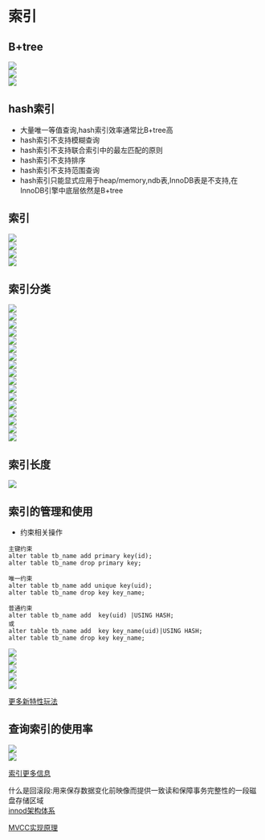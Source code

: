 # 索引

## B+tree
![](images/7/01.jpg)   
![](images/7/02.jpg)   
![](images/7/03.jpg)   

## hash索引
- 大量唯一等值查询,hash索引效率通常比B+tree高
- hash索引不支持模糊查询
- hash索引不支持联合索引中的最左匹配的原则
- hash索引不支持排序
- hash索引不支持范围查询
- hash索引只能显式应用于heap/memory,ndb表,InnoDB表是不支持,在InnoDB引擎中底层依然是B+tree

## 索引
![](images/7/04.jpg)   
![](images/7/05.jpg)   
![](images/7/06.jpg)   
![](images/7/07.jpg)   



## 索引分类
![](images/7/08.jpg)   
![](images/7/09.jpg)   
![](images/7/10.jpg)   
![](images/7/11.jpg)   
![](images/7/12.jpg)   
![](images/7/13.jpg)   
![](images/7/14.jpg)   
![](images/7/15.jpg)   
![](images/7/16.jpg)   
![](images/7/17.jpg)   
![](images/7/19.jpg)  
![](images/7/20.jpg)  
![](images/7/21.jpg)  
![](images/7/22.jpg)  
![](images/7/23.jpg)  
![](images/7/24.jpg)   
![](images/7/25.jpg)


## 索引长度
![](images/7/26.jpg)   

## 索引的管理和使用

- 约束相关操作
```
主键约束
alter table tb_name add primary key(id);
alter table tb_name drop primary key;

唯一约束
alter table tb_name add unique key(uid);
alter table tb_name drop key key_name;

普通约束
alter table tb_name add  key(uid) |USING HASH;
或
alter table tb_name add  key key_name(uid)|USING HASH;
alter table tb_name drop key key_name;

```

![](images/7/27.jpg)  
![](images/7/28.jpg)  
![](images/7/29.jpg)  
![](images/7/30.jpg)  
![](images/7/31.jpg)  


[更多新特性玩法](http://dev.mysql.com/doc/refman/8.0/optimizer-hints.html)


## 查询索引的使用率
![](images/7/32.jpg)  
![](images/7/33.jpg)  



[索引更多信息](https://www.cnblogs.com/allenhu320/p/11365049.html)




什么是回滚段:用来保存数据变化前映像而提供一致读和保障事务完整性的一段磁盘存储区域   
[innod架构体系](https://zhuanlan.zhihu.com/p/90655027)   


[MVCC实现原理](https://blog.51cto.com/12182612/2486731#:~:text=%E5%A4%9A%E7%89%88%E6%9C%AC%E5%B9%B6%E5%8F%91%E6%8E%A7%E5%88%B6%EF%BC%88MVCC%EF%BC%89%E6%98%AF%E4%B8%80%E7%A7%8D%E7%94%A8%E6%9D%A5%E8%A7%A3%E5%86%B3%E8%AF%BB-%E5%86%99%E5%86%B2%E7%AA%81%E7%9A%84%E6%97%A0%E9%94%81%E5%B9%B6%E5%8F%91%E6%8E%A7%E5%88%B6%EF%BC%8C%E4%B9%9F%E5%B0%B1%E6%98%AF%E4%B8%BA%E4%BA%8B%E5%8A%A1%E5%88%86%E9%85%8D%E5%8D%95%E5%90%91%E5%A2%9E%E9%95%BF%E7%9A%84%E6%97%B6%E9%97%B4%E6%88%B3%EF%BC%8C,%E4%B8%BA%E6%AF%8F%E4%B8%AA%E4%BF%AE%E6%94%B9%E4%BF%9D%E5%AD%98%E4%B8%80%E4%B8%AA%E7%89%88%E6%9C%AC%EF%BC%8C%E7%89%88%E6%9C%AC%E4%B8%8E%E4%BA%8B%E5%8A%A1%E6%97%B6%E9%97%B4%E6%88%B3%E5%85%B3%E8%81%94%EF%BC%8C%E8%AF%BB%E6%93%8D%E4%BD%9C%E5%8F%AA%E8%AF%BB%E8%AF%A5%E4%BA%8B%E5%8A%A1%E5%BC%80%E5%A7%8B%E5%89%8D%E7%9A%84%E6%95%B0%E6%8D%AE%E5%BA%93%E7%9A%84%E5%BF%AB%E7%85%A7%20%E3%80%82)